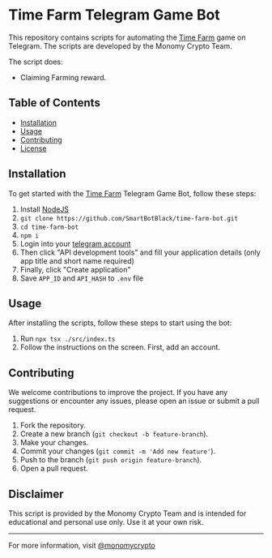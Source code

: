 # Time Farm Telegram Game Bot

This repository contains scripts for automating the [Time Farm](https://t.me/TimeFarmCryptoBot?start=TKihhfNG855996VF) game on Telegram. The scripts are developed by the Monomy Crypto Team.

The script does:
- Claiming Farming reward.

## Table of Contents
- [Installation](#installation)
- [Usage](#usage)
- [Contributing](#contributing)
- [License](#license)

## Installation

To get started with the [Time Farm](https://t.me/TimeFarmCryptoBot?start=TKihhfNG855996VF) Telegram Game Bot, follow these steps:

1. Install [NodeJS](https://nodejs.org/en)
2. `git clone https://github.com/SmartBotBlack/time-farm-bot.git`
3. `cd time-farm-bot`
4. `npm i`
5. Login into your [telegram account](https://my.telegram.org/)
6. Then click "API development tools" and fill your application details (only app title and short name required)
7. Finally, click "Create application"
8. Save `APP_ID` and `API_HASH` to `.env` file

## Usage

After installing the scripts, follow these steps to start using the bot:

1. Run `npx tsx ./src/index.ts`
2. Follow the instructions on the screen. First, add an account.

## Contributing

We welcome contributions to improve the project. If you have any suggestions or encounter any issues, please open an issue or submit a pull request.

1. Fork the repository.
2. Create a new branch (`git checkout -b feature-branch`).
3. Make your changes.
4. Commit your changes (`git commit -m 'Add new feature'`).
5. Push to the branch (`git push origin feature-branch`).
6. Open a pull request.

## Disclaimer

This script is provided by the Monomy Crypto Team and is intended for educational and personal use only. Use it at your own risk.

---

For more information, visit [@monomycrypto](https://t.me/monomycrypto)
